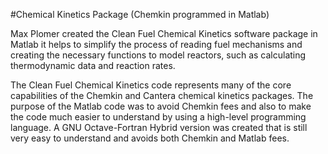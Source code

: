 #Chemical Kinetics Package (Chemkin programmed in Matlab)

Max Plomer created the Clean Fuel Chemical Kinetics software package in Matlab it helps to simplify the process of reading fuel mechanisms and creating the necessary functions to model reactors, such as calculating thermodynamic data and reaction  rates.

The Clean Fuel Chemical Kinetics code represents many of the core capabilities of the Chemkin and Cantera chemical kinetics packages. The purpose of the Matlab code was to avoid Chemkin fees and also to make the code much easier to understand by using a high-level programming language. A GNU Octave-Fortran Hybrid version was created that is still very easy to understand and avoids both Chemkin and Matlab fees.

